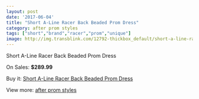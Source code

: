 ```yaml
---
layout: post
date: '2017-06-04'
title: "Short A-Line Racer Back Beaded Prom Dress"
category: after prom styles
tags: ["short","brand","racer","prom","unique"]
image: http://img.transblink.com/12792-thickbox_default/short-a-line-racer-back-beaded-prom-dress.jpg
---
```

Short A-Line Racer Back Beaded Prom Dress

On Sales: **$289.99**
<a href="https://www.transblink.com/en/after-prom-styles/4131-short-a-line-racer-back-beaded-prom-dress.html"><amp-img layout="responsive" width="600" height="600" src="//img.transblink.com/12792-thickbox_default/short-a-line-racer-back-beaded-prom-dress.jpg" alt="Short A-Line Racer Back Beaded Prom Dress 0" /></a>
<a href="https://www.transblink.com/en/after-prom-styles/4131-short-a-line-racer-back-beaded-prom-dress.html"><amp-img layout="responsive" width="600" height="600" src="//img.transblink.com/12796-thickbox_default/short-a-line-racer-back-beaded-prom-dress.jpg" alt="Short A-Line Racer Back Beaded Prom Dress 1" /></a>
<a href="https://www.transblink.com/en/after-prom-styles/4131-short-a-line-racer-back-beaded-prom-dress.html"><amp-img layout="responsive" width="600" height="600" src="//img.transblink.com/12795-thickbox_default/short-a-line-racer-back-beaded-prom-dress.jpg" alt="Short A-Line Racer Back Beaded Prom Dress 2" /></a>
<a href="https://www.transblink.com/en/after-prom-styles/4131-short-a-line-racer-back-beaded-prom-dress.html"><amp-img layout="responsive" width="600" height="600" src="//img.transblink.com/12794-thickbox_default/short-a-line-racer-back-beaded-prom-dress.jpg" alt="Short A-Line Racer Back Beaded Prom Dress 3" /></a>
<a href="https://www.transblink.com/en/after-prom-styles/4131-short-a-line-racer-back-beaded-prom-dress.html"><amp-img layout="responsive" width="600" height="600" src="//img.transblink.com/12793-thickbox_default/short-a-line-racer-back-beaded-prom-dress.jpg" alt="Short A-Line Racer Back Beaded Prom Dress 4" /></a>

Buy it: [Short A-Line Racer Back Beaded Prom Dress](https://www.transblink.com/en/after-prom-styles/4131-short-a-line-racer-back-beaded-prom-dress.html "Short A-Line Racer Back Beaded Prom Dress")

View more: [after prom styles](https://www.transblink.com/en/55-after-prom-styles "after prom styles")